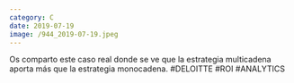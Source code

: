 ```yaml
--- 
category: C 
date: 2019-07-19 
image: /944_2019-07-19.jpeg 
--- 
```


Os comparto este caso real donde se ve que la estrategia multicadena aporta más que la estrategia monocadena. #DELOITTE #ROI #ANALYTICS